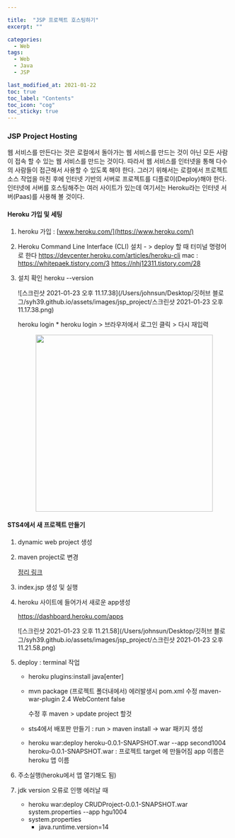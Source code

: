 ```yaml
---

title:  "JSP 프로젝트 호스팅하기"
excerpt: "" 

categories:
  - Web
tags:
  - Web
  - Java
  - JSP

last_modified_at: 2021-01-22 
toc: true
toc_label: "Contents"
toc_icon: "cog"
toc_sticky: true
---
```


### **JSP Project Hosting**

웹 서비스를 만든다는 것은 로컬에서 돌아가는 웹 서비스를 만드는 것이 아닌 모든 사람이 접속 할 수 있는 웹 서비스를 만드는 것이다. 따라서 웹 서비스를 인터넷을 통해 다수의 사람들이 접근해서 사용할 수 있도록 해야 한다. 그러기 위해서는 로컬에서 프로젝트 소스 작업을 마친 후에 인터넷 기반의 서버로 프로젝트를 디플로이(Deploy)해야 한다. 인터넷에 서버를 호스팅해주는 여러 사이트가 있는데 여기서는 Heroku라는 인터넷 서버(Paas)를 사용해 볼 것이다. 

#### Heroku 가입 및 세팅

1. heroku 가입 : [www.heroku.com/](https://www.heroku.com/)

2. Heroku Command Line Interface (CLI)  설치  - > deploy 할 때 터미널 명령어로 한다
   <https://devcenter.heroku.com/articles/heroku-cli>
    mac : <https://whitepaek.tistory.com/3>
           <https://nhj12311.tistory.com/28>

3. 설치 확인
   heroku --version

   ![스크린샷 2021-01-23 오후 11.17.38](/Users/johnsun/Desktop/깃허브 블로그/syh39.github.io/assets/images/jsp_project/스크린샷 2021-01-23 오후 11.17.38.png)

   heroku login
   \* heroku login > 브라우저에서 로그인 클릭 > 다시 재입력

   <center><img height="400" src="/Users/johnsun/Desktop/깃허브 블로그/syh39.github.io/assets/images/jsp_project/스크린샷 2021-01-23 오후 11.18.59.png"></center>

   

#### STS4에서 새 프로젝트 만들기

1. dynamic web project 생성

2. maven project로 변경

    [정리 링크](https://syh39.github.io/web/Spring_git/#%EC%83%88-%ED%94%84%EB%A1%9C%EC%A0%9D%ED%8A%B8-%EB%A7%8C%EB%93%A4%EA%B8%B0)

3. index.jsp 생성 및 실행

4. heroku 사이트에 들어가서 새로운 app생성

   <https://dashboard.heroku.com/apps>

   ![스크린샷 2021-01-23 오후 11.21.58](/Users/johnsun/Desktop/깃허브 블로그/syh39.github.io/assets/images/jsp_project/스크린샷 2021-01-23 오후 11.21.58.png)

5. deploy : terminal 작업

   - heroku plugins:install java[enter]

   - mvn package (프로젝트 폴더내에서)
     에러발생시 pom.xml 수정
      <plugin>
      <artifactId>maven-war-plugin</artifactId>
      <version>2.4</version>
      <configuration>
      <warSourceDirectory>WebContent</warSourceDirectory>
      <failOnMissingWebXml>false</failOnMissingWebXml>
      </configuration>
     </plugin>

     수정 후 maven > update project 할것

   - sts4에서 배포판 만들기 : run > maven install -> war 패키지 생성

   - heroku war:deploy heroku-0.0.1-SNAPSHOT.war --app second1004
     heroku-0.0.1-SNAPSHOT.war : 프로젝트 target 에 만들어짐
     app 이름은 heroku 앱 이름 

6. 주소실행(heroku에서 앱 열기해도 됨)

7. jdk version 오류로 인행 에러날 때

   - heroku war:deploy CRUDProject-0.0.1-SNAPSHOT.war system.properties --app hgu1004
   - system.properties
     - java.runtime.version=14

